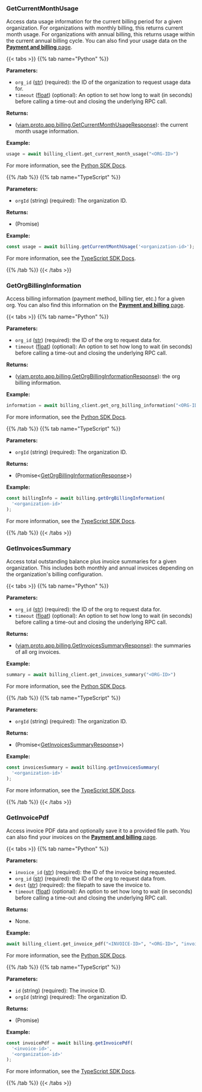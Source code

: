 ### GetCurrentMonthUsage

Access data usage information for the current billing period for a given organization.
For organizations with monthly billing, this returns current month usage. For organizations with annual billing, this returns usage within the current annual billing cycle.
You can also find your usage data on the [**Payment and billing** page](/manage/reference/billing/).

{{< tabs >}}
{{% tab name="Python" %}}

**Parameters:**

- `org_id` ([str](https://docs.python.org/3/library/stdtypes.html#text-sequence-type-str)) (required): the ID of the organization to request usage data for.
- `timeout` ([float](https://docs.python.org/3/library/stdtypes.html#numeric-types-int-float-complex)) (optional): An option to set how long to wait (in seconds) before calling a time-out and closing the underlying RPC call.

**Returns:**

- ([viam.proto.app.billing.GetCurrentMonthUsageResponse](https://python.viam.dev/autoapi/viam/proto/app/billing/index.html#viam.proto.app.billing.GetCurrentMonthUsageResponse)): the current month usage information.

**Example:**

```python {class="line-numbers linkable-line-numbers"}
usage = await billing_client.get_current_month_usage("<ORG-ID>")
```

For more information, see the [Python SDK Docs](https://python.viam.dev/autoapi/viam/app/billing_client/index.html#viam.app.billing_client.BillingClient.get_current_month_usage).

{{% /tab %}}
{{% tab name="TypeScript" %}}

**Parameters:**

- `orgId` (string) (required): The organization ID.

**Returns:**

- (Promise<GetCurrentMonthUsageResponse>)

**Example:**

```ts {class="line-numbers linkable-line-numbers"}
const usage = await billing.getCurrentMonthUsage('<organization-id>');
```

For more information, see the [TypeScript SDK Docs](https://ts.viam.dev/classes/BillingClient.html#getcurrentmonthusage).

{{% /tab %}}
{{< /tabs >}}

### GetOrgBillingInformation

Access billing information (payment method, billing tier, etc.) for a given org.
You can also find this information on the [**Payment and billing** page](/manage/reference/billing/).

{{< tabs >}}
{{% tab name="Python" %}}

**Parameters:**

- `org_id` ([str](https://docs.python.org/3/library/stdtypes.html#text-sequence-type-str)) (required): the ID of the org to request data for.
- `timeout` ([float](https://docs.python.org/3/library/stdtypes.html#numeric-types-int-float-complex)) (optional): An option to set how long to wait (in seconds) before calling a time-out and closing the underlying RPC call.

**Returns:**

- ([viam.proto.app.billing.GetOrgBillingInformationResponse](https://python.viam.dev/autoapi/viam/proto/app/billing/index.html#viam.proto.app.billing.GetOrgBillingInformationResponse)): the org billing information.

**Example:**

```python {class="line-numbers linkable-line-numbers"}
information = await billing_client.get_org_billing_information("<ORG-ID>")
```

For more information, see the [Python SDK Docs](https://python.viam.dev/autoapi/viam/app/billing_client/index.html#viam.app.billing_client.BillingClient.get_org_billing_information).

{{% /tab %}}
{{% tab name="TypeScript" %}}

**Parameters:**

- `orgId` (string) (required): The organization ID.

**Returns:**

- (Promise<[GetOrgBillingInformationResponse](https://ts.viam.dev/classes/billingApi.GetOrgBillingInformationResponse.html)>)

**Example:**

```ts {class="line-numbers linkable-line-numbers"}
const billingInfo = await billing.getOrgBillingInformation(
  '<organization-id>'
);
```

For more information, see the [TypeScript SDK Docs](https://ts.viam.dev/classes/BillingClient.html#getorgbillinginformation).

{{% /tab %}}
{{< /tabs >}}

### GetInvoicesSummary

Access total outstanding balance plus invoice summaries for a given organization.
This includes both monthly and annual invoices depending on the organization's billing configuration.

{{< tabs >}}
{{% tab name="Python" %}}

**Parameters:**

- `org_id` ([str](https://docs.python.org/3/library/stdtypes.html#text-sequence-type-str)) (required): the ID of the org to request data for.
- `timeout` ([float](https://docs.python.org/3/library/stdtypes.html#numeric-types-int-float-complex)) (optional): An option to set how long to wait (in seconds) before calling a time-out and closing the underlying RPC call.

**Returns:**

- ([viam.proto.app.billing.GetInvoicesSummaryResponse](https://python.viam.dev/autoapi/viam/proto/app/billing/index.html#viam.proto.app.billing.GetInvoicesSummaryResponse)): the summaries of all org invoices.

**Example:**

```python {class="line-numbers linkable-line-numbers"}
summary = await billing_client.get_invoices_summary("<ORG-ID>")
```

For more information, see the [Python SDK Docs](https://python.viam.dev/autoapi/viam/app/billing_client/index.html#viam.app.billing_client.BillingClient.get_invoices_summary).

{{% /tab %}}
{{% tab name="TypeScript" %}}

**Parameters:**

- `orgId` (string) (required): The organization ID.

**Returns:**

- (Promise<[GetInvoicesSummaryResponse](https://ts.viam.dev/classes/billingApi.GetInvoicesSummaryResponse.html)>)

**Example:**

```ts {class="line-numbers linkable-line-numbers"}
const invoicesSummary = await billing.getInvoicesSummary(
  '<organization-id>'
);
```

For more information, see the [TypeScript SDK Docs](https://ts.viam.dev/classes/BillingClient.html#getinvoicessummary).

{{% /tab %}}
{{< /tabs >}}

### GetInvoicePdf

Access invoice PDF data and optionally save it to a provided file path.
You can also find your invoices on the [**Payment and billing** page](/manage/reference/billing/).

{{< tabs >}}
{{% tab name="Python" %}}

**Parameters:**

- `invoice_id` ([str](https://docs.python.org/3/library/stdtypes.html#text-sequence-type-str)) (required): the ID of the invoice being requested.
- `org_id` ([str](https://docs.python.org/3/library/stdtypes.html#text-sequence-type-str)) (required): the ID of the org to request data from.
- `dest` ([str](https://docs.python.org/3/library/stdtypes.html#text-sequence-type-str)) (required): the filepath to save the invoice to.
- `timeout` ([float](https://docs.python.org/3/library/stdtypes.html#numeric-types-int-float-complex)) (optional): An option to set how long to wait (in seconds) before calling a time-out and closing the underlying RPC call.

**Returns:**

- None.

**Example:**

```python {class="line-numbers linkable-line-numbers"}
await billing_client.get_invoice_pdf("<INVOICE-ID>", "<ORG-ID>", "invoice.pdf")
```

For more information, see the [Python SDK Docs](https://python.viam.dev/autoapi/viam/app/billing_client/index.html#viam.app.billing_client.BillingClient.get_invoice_pdf).

{{% /tab %}}
{{% tab name="TypeScript" %}}

**Parameters:**

- `id` (string) (required): The invoice ID.
- `orgId` (string) (required): The organization ID.

**Returns:**

- (Promise<Uint8Array>)

**Example:**

```ts {class="line-numbers linkable-line-numbers"}
const invoicePdf = await billing.getInvoicePdf(
  '<invoice-id>',
  '<organization-id>'
);
```

For more information, see the [TypeScript SDK Docs](https://ts.viam.dev/classes/BillingClient.html#getinvoicepdf).

{{% /tab %}}
{{< /tabs >}}
